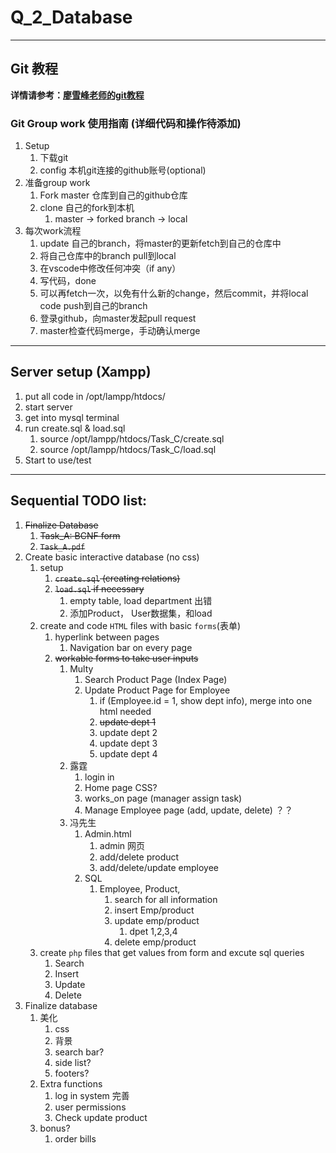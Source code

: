 # Q_2_Database
---
## Git 教程  

**详情请参考：[廖雪峰老师的git教程](https://www.liaoxuefeng.com/wiki/896043488029600)**

### Git Group work 使用指南 (详细代码和操作待添加)
1. Setup 
   1. 下载git
   2. config 本机git连接的github账号(optional)
2. 准备group work
   1. Fork master 仓库到自己的github仓库
   2. clone 自己的fork到本机
      1. master -> forked branch -> local
3. 每次work流程
   1. update 自己的branch，将master的更新fetch到自己的仓库中
   2. 将自己仓库中的branch pull到local
   3. 在vscode中修改任何冲突（if any）
   4. 写代码，done
   5. 可以再fetch一次，以免有什么新的change，然后commit，并将local code push到自己的branch
   6. 登录github，向master发起pull request
   7. master检查代码merge，手动确认merge
---

## Server setup (Xampp)
1. put all code in /opt/lampp/htdocs/
2. start server 
3. get into mysql terminal
4. run create.sql & load.sql
   1. source /opt/lampp/htdocs/Task_C/create.sql
   2. source /opt/lampp/htdocs/Task_C/load.sql
5. Start to use/test
---
## Sequential TODO list:
1. ~~Finalize Database~~
   1. ~~Task_A: BCNF form~~
   2. ~~`Task_A.pdf`~~
2. Create basic interactive database (no css)
   1. setup 
      1. ~~`create.sql` (creating relations)~~
      2. ~~`load.sql` if necessary~~
         1. empty table, load department 出错
         2. 添加Product， User数据集，和load
   2. create and code `HTML` files with basic `forms`(表单)
      1. hyperlink between pages 
         1. Navigation bar on every page
      2. ~~workable forms to take user inputs~~
         1. Multy
            1. Search Product Page (Index Page)
            2. Update Product Page for Employee
               1. if (Employee.id = 1, show dept info), merge into one html needed
               2. ~~update dept 1~~
               3. update dept 2
               4. update dept 3
               5. update dept 4
         2. 露霆
            1. login in
            2. Home page CSS?
            3. works_on page (manager assign task)
            4. Manage Employee page (add, update, delete) ？？
         3. 冯先生
            1. Admin.html 
               1. admin 网页
               2. add/delete product
               3. add/delete/update employee
            2. SQL
               1. Employee, Product, 
                  1. search for all information 
                  2. insert Emp/product 
                  3. update emp/product 
                     1. dpet 1,2,3,4
                  4. delete emp/product 
   3. create `php` files that get values from form and excute sql queries
      1. Search 
      2. Insert 
      3. Update 
      4. Delete
3. Finalize database 
   1. 美化
      1. css 
      2. 背景
      3. search bar?
      4. side list?
      5. footers?
   2. Extra functions 
      1. log in system 完善
      2. user permissions 
      3. Check update product
   3. bonus?
      1. order bills 



